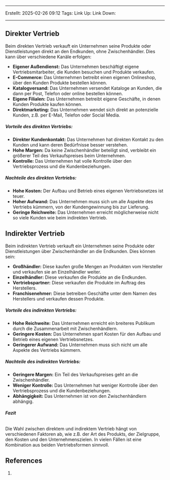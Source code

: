 
--- 
Erstellt: 2025-02-26    09:12 
Tags: 
Link Up: 
Link Down:

--- 
## **Direkter Vertrieb**
Beim direkten Vertrieb verkauft ein Unternehmen seine Produkte oder Dienstleistungen direkt an den Endkunden, ohne Zwischenhändler. Dies kann über verschiedene Kanäle erfolgen:

- **Eigener Außendienst:** Das Unternehmen beschäftigt eigene Vertriebsmitarbeiter, die Kunden besuchen und Produkte verkaufen.
- **E-Commerce:** Das Unternehmen betreibt einen eigenen Onlineshop, über den Kunden Produkte bestellen können.
- **Katalogversand:** Das Unternehmen versendet Kataloge an Kunden, die dann per Post, Telefon oder online bestellen können.
- **Eigene Filialen:** Das Unternehmen betreibt eigene Geschäfte, in denen Kunden Produkte kaufen können.
- **Direktmarketing:** Das Unternehmen wendet sich direkt an potenzielle Kunden, z.B. per E-Mail, Telefon oder Social Media.

##### **Vorteile des direkten Vertriebs:**
- **Direkter Kundenkontakt:** Das Unternehmen hat direkten Kontakt zu den Kunden und kann deren Bedürfnisse besser verstehen.
- **Hohe Margen:** Da keine Zwischenhändler beteiligt sind, verbleibt ein größerer Teil des Verkaufspreises beim Unternehmen.
- **Kontrolle:** Das Unternehmen hat volle Kontrolle über den Vertriebsprozess und die Kundenbeziehungen.

##### **Nachteile des direkten Vertriebs:**
- **Hohe Kosten:** Der Aufbau und Betrieb eines eigenen Vertriebsnetzes ist teuer.
- **Hoher Aufwand:** Das Unternehmen muss sich um alle Aspekte des Vertriebs kümmern, von der Kundengewinnung bis zur Lieferung.
- **Geringe Reichweite:** Das Unternehmen erreicht möglicherweise nicht so viele Kunden wie beim indirekten Vertrieb.
 
##  **Indirekter Vertrieb**
Beim indirekten Vertrieb verkauft ein Unternehmen seine Produkte oder Dienstleistungen über Zwischenhändler an die Endkunden. Dies können sein:

- **Großhändler:** Diese kaufen große Mengen an Produkten vom Hersteller und verkaufen sie an Einzelhändler weiter.
- **Einzelhändler:** Diese verkaufen die Produkte an die Endkunden.
- **Vertriebspartner:** Diese verkaufen die Produkte im Auftrag des Herstellers.
- **Franchisenehmer:** Diese betreiben Geschäfte unter dem Namen des Herstellers und verkaufen dessen Produkte.

##### **Vorteile des indirekten Vertriebs:**
- **Hohe Reichweite:** Das Unternehmen erreicht ein breiteres Publikum durch die Zusammenarbeit mit Zwischenhändlern.
- **Geringere Kosten:** Das Unternehmen spart Kosten für den Aufbau und Betrieb eines eigenen Vertriebsnetzes.
- **Geringerer Aufwand:** Das Unternehmen muss sich nicht um alle Aspekte des Vertriebs kümmern.

##### **Nachteile des indirekten Vertriebs:**
- **Geringere Margen:** Ein Teil des Verkaufspreises geht an die Zwischenhändler.
- **Weniger Kontrolle:** Das Unternehmen hat weniger Kontrolle über den Vertriebsprozess und die Kundenbeziehungen.
- **Abhängigkeit:** Das Unternehmen ist von den Zwischenhändlern abhängig.

###### **Fazit**
Die Wahl zwischen direktem und indirektem Vertrieb hängt von verschiedenen Faktoren ab, wie z.B. der Art des Produkts, der Zielgruppe, den Kosten und den Unternehmenszielen. In vielen Fällen ist eine Kombination aus beiden Vertriebsformen sinnvoll.

## References
1. 

